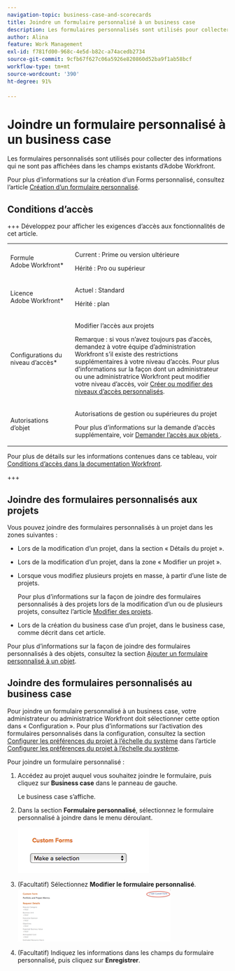 ```yaml
---
navigation-topic: business-case-and-scorecards
title: Joindre un formulaire personnalisé à un business case
description: Les formulaires personnalisés sont utilisés pour collecter des informations qui ne sont pas affichées dans les champs existants d’Adobe Workfront.
author: Alina
feature: Work Management
exl-id: f781fd00-968c-4e5d-b82c-a74acedb2734
source-git-commit: 9cfb67f627c06a5926e820860d52ba9f1ab58bcf
workflow-type: tm+mt
source-wordcount: '390'
ht-degree: 91%

---
```


# Joindre un formulaire personnalisé à un business case

Les formulaires personnalisés sont utilisés pour collecter des informations qui ne sont pas affichées dans les champs existants d’Adobe Workfront. 

Pour plus d’informations sur la création d’un Forms personnalisé, consultez l’article [Création d’un formulaire personnalisé](/help/quicksilver/administration-and-setup/customize-workfront/create-manage-custom-forms/form-designer/design-a-form/design-a-form.md).

## Conditions d’accès

+++ Développez pour afficher les exigences d’accès aux fonctionnalités de cet article.

<table style="table-layout:auto"> 
 <col> 
 <col> 
 <tbody> 
  <tr> 
   <td role="rowheader">Formule Adobe Workfront*</td> 
   <td> <p>Current : Prime ou version ultérieure</p>
   <p>Hérité : Pro ou supérieur</p> </td> 
  </tr> 
  <tr> 
   <td role="rowheader">Licence Adobe Workfront*</td> 
   <td> 
   <p>Actuel : Standard </p> 
   <p>Hérité : plan </p> </td> 
  </tr> 
  <tr> 
   <td role="rowheader">Configurations du niveau d’accès*</td> 
   <td> <p>Modifier l’accès aux projets</p> <p>Remarque : si vous n’avez toujours pas d’accès, demandez à votre équipe d’administration Workfront s’il existe des restrictions supplémentaires à votre niveau d’accès. Pour plus d’informations sur la façon dont un administrateur ou une administratrice Workfront peut modifier votre niveau d’accès, voir <a href="../../../administration-and-setup/add-users/configure-and-grant-access/create-modify-access-levels.md" class="MCXref xref">Créer ou modifier des niveaux d’accès personnalisés</a>.</p> </td> 
  </tr> 
  <tr> 
   <td role="rowheader">Autorisations d’objet</td> 
   <td> <p>Autorisations de gestion ou supérieures du projet</p> <p>Pour plus d’informations sur la demande d’accès supplémentaire, voir <a href="../../../workfront-basics/grant-and-request-access-to-objects/request-access.md" class="MCXref xref">Demander l’accès aux objets </a>.</p> </td> 
  </tr> 
 </tbody> 
</table>

Pour plus de détails sur les informations contenues dans ce tableau, voir [Conditions d’accès dans la documentation Workfront](/help/quicksilver/administration-and-setup/add-users/access-levels-and-object-permissions/access-level-requirements-in-documentation.md).

+++

## Joindre des formulaires personnalisés aux projets

Vous pouvez joindre des formulaires personnalisés à un projet dans les zones suivantes :

* Lors de la modification d’un projet, dans la section « Détails du projet ».
* Lors de la modification d’un projet, dans la zone « Modifier un projet ».
* Lorsque vous modifiez plusieurs projets en masse, à partir d’une liste de projets.

  Pour plus d’informations sur la façon de joindre des formulaires personnalisés à des projets lors de la modification d’un ou de plusieurs projets, consultez l’article [Modifier des projets](../../../manage-work/projects/manage-projects/edit-projects.md).

* Lors de la création du business case d’un projet, dans le business case, comme décrit dans cet article.

Pour plus d’informations sur la façon de joindre des formulaires personnalisés à des objets, consultez la section [Ajouter un formulaire personnalisé à un objet](../../../workfront-basics/work-with-custom-forms/add-a-custom-form-to-an-object.md).

## Joindre des formulaires personnalisés au business case

Pour joindre un formulaire personnalisé à un business case, votre administrateur ou administratrice Workfront doit sélectionner cette option dans « Configuration ». Pour plus d’informations sur l’activation des formulaires personnalisés dans la configuration, consultez la section [Configurer les préférences du projet à l’échelle du système](../../../administration-and-setup/set-up-workfront/configure-system-defaults/set-project-preferences.md) dans l’article [Configurer les préférences du projet à l’échelle du système](../../../administration-and-setup/set-up-workfront/configure-system-defaults/set-project-preferences.md).

Pour joindre un formulaire personnalisé :

1. Accédez au projet auquel vous souhaitez joindre le formulaire, puis cliquez sur **Business case** dans le panneau de gauche.

   Le business case s’affiche.

1. Dans la section **Formulaire personnalisé**, sélectionnez le formulaire personnalisé à joindre dans le menu déroulant.

   ![Liste déroulante des formulaires personnalisés](assets/custom-forms-drop-down-menu.png)

1. (Facultatif) Sélectionnez **Modifier le formulaire personnalisé**.\
   ![Modifier le formulaire personnalisé](assets/acf1-350x122.png)

1. (Facultatif) Indiquez les informations dans les champs du formulaire personnalisé, puis cliquez sur **Enregistrer**.
